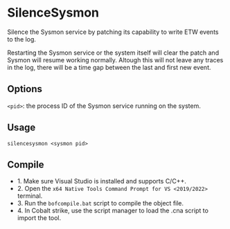 # SilenceSysmon
Silence the Sysmon service by patching its capability to write ETW events to the log.

Restarting the Sysmon service or the system itself will clear the patch and Sysmon will resume working normally. Altough this will not leave any traces in the log, there will be a time gap between the last and first new event.

## Options
`<pid>`: the process ID of the Sysmon service running on the system.

## Usage
`silencesysmon <sysmon pid>`

## Compile
- 1\. Make sure Visual Studio is installed and supports C/C++.
- 2\. Open the `x64 Native Tools Command Prompt for VS <2019/2022>` terminal.
- 3\. Run the `bofcompile.bat` script to compile the object file. 
- 4\. In Cobalt strike, use the script manager to load the .cna script to import the tool. 